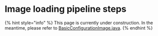 # Image loading pipeline steps

{% hint style="info" %}
This page is currently under construction. In the meantime, please refer to [BasicConfigurationImage.java](https://github.com/KonduitAI/konduit-serving-examples/blob/master/java/src/main/java/ai/konduit/serving/examples/basic/BasicConfigurationImage.java). 
{% endhint %}

